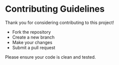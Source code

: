 # Contributing Guidelines

Thank you for considering contributing to this project!

- Fork the repository
- Create a new branch
- Make your changes
- Submit a pull request

Please ensure your code is clean and tested.
